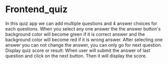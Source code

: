 # Frontend_quiz
In this quiz app we can add multiple questions and 4 answer choices for each questions. When you select any one answer the the answer button's background color will become green if it is correct answer and the background color will become red if it is wrong answer.
After selecting one answer you can not change the answer, you can only go for next question.
Display quiz score or result:
When user will submit the answer of last question and click on the next button. Then it will display the score.
